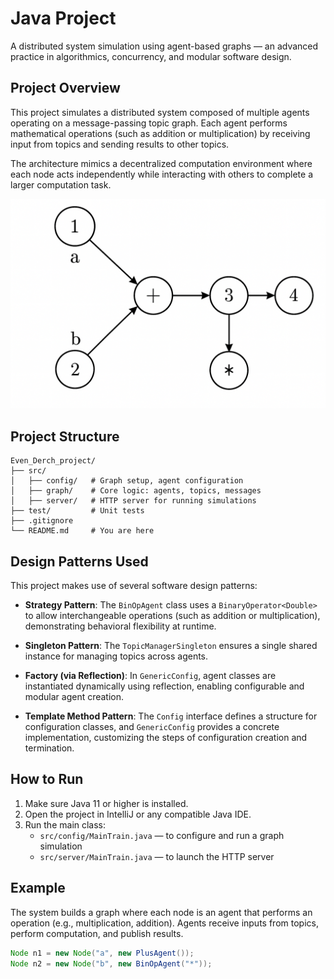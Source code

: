 # Java Project

A distributed system simulation using agent-based graphs — an advanced practice in algorithmics, concurrency, and modular software design.

## Project Overview

This project simulates a distributed system composed of multiple agents operating on a message-passing topic graph. Each agent performs mathematical operations (such as addition or multiplication) by receiving input from topics and sending results to other topics.

The architecture mimics a decentralized computation environment where each node acts independently while interacting with others to complete a larger computation task.


![Graph Diagram](Graph.png)


## Project Structure

```
Even_Derch_project/
├── src/
│   ├── config/   # Graph setup, agent configuration
│   ├── graph/    # Core logic: agents, topics, messages
│   ├── server/   # HTTP server for running simulations
├── test/         # Unit tests
├── .gitignore
└── README.md     # You are here
```
## Design Patterns Used

This project makes use of several software design patterns:

- **Strategy Pattern**: The `BinOpAgent` class uses a `BinaryOperator<Double>` to allow interchangeable operations (such as addition or multiplication), demonstrating behavioral flexibility at runtime.
  
- **Singleton Pattern**: The `TopicManagerSingleton` ensures a single shared instance for managing topics across agents.

- **Factory (via Reflection)**: In `GenericConfig`, agent classes are instantiated dynamically using reflection, enabling configurable and modular agent creation.

- **Template Method Pattern**: The `Config` interface defines a structure for configuration classes, and `GenericConfig` provides a concrete implementation, customizing the steps of configuration creation and termination.


## How to Run

1. Make sure Java 11 or higher is installed.
2. Open the project in IntelliJ or any compatible Java IDE.
3. Run the main class:
   - `src/config/MainTrain.java` — to configure and run a graph simulation
   - `src/server/MainTrain.java` — to launch the HTTP server

## Example

The system builds a graph where each node is an agent that performs an operation (e.g., multiplication, addition). Agents receive inputs from topics, perform computation, and publish results.

```java
Node n1 = new Node("a", new PlusAgent());
Node n2 = new Node("b", new BinOpAgent("*"));
